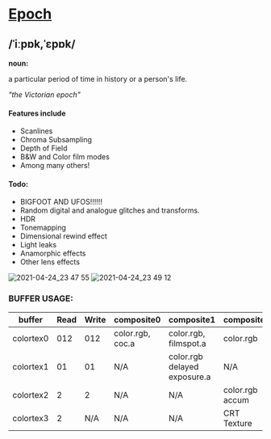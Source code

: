 # [Epoch](https://www.google.com/search?q=define+epoch)
## /ˈiːpɒk,ˈɛpɒk/
**noun:**

a particular period of time in history or a person's life.
	
*"the Victorian epoch"*

#### Features include
- Scanlines
- Chroma Subsampling
- Depth of Field
- B&W and Color film modes
- Among many others!

#### Todo:
- BIGFOOT AND UFOS!!!!!!
- Random digital and analogue glitches and transforms.
- HDR
- Tonemapping
- Dimensional rewind effect
- Light leaks
- Anamorphic effects
- Other lens effects

![2021-04-24_23 47 55](https://user-images.githubusercontent.com/22845656/115974876-db9a6a80-a557-11eb-8b29-b5a40c35a700.png)
![2021-04-24_23 49 12](https://user-images.githubusercontent.com/22845656/115974863-c7566d80-a557-11eb-8d0f-ed69ce0e9405.png)

### BUFFER USAGE:

buffer|Read|Write|composite0|composite1|composite2
------|----|-----|----------|----------|----------
colortex0|012|012|color.rgb, coc.a|color.rgb, filmspot.a|color.rgb
colortex1|01|01|N/A|color.rgb delayed exposure.a|N/A
colortex2|2|2|N/A|N/A|color.rgb accum
colortex3|2|N/A|N/A|N/A|CRT Texture